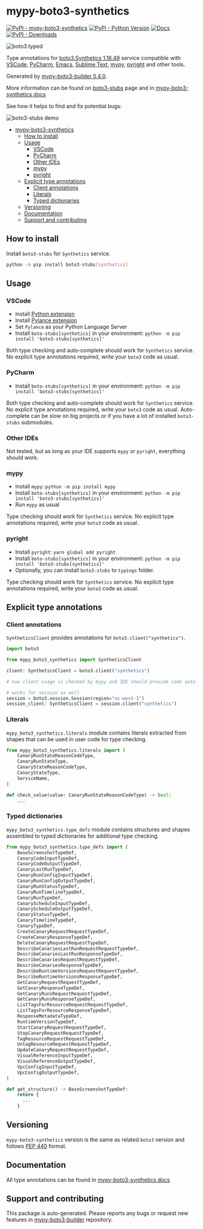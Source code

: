 <a id="mypy-boto3-synthetics"></a>

# mypy-boto3-synthetics

[![PyPI - mypy-boto3-synthetics](https://img.shields.io/pypi/v/mypy-boto3-synthetics.svg?color=blue)](https://pypi.org/project/mypy-boto3-synthetics)
[![PyPI - Python Version](https://img.shields.io/pypi/pyversions/mypy-boto3-synthetics.svg?color=blue)](https://pypi.org/project/mypy-boto3-synthetics)
[![Docs](https://img.shields.io/readthedocs/mypy-boto3-builder.svg?color=blue)](https://mypy-boto3-builder.readthedocs.io/)
[![PyPI - Downloads](https://img.shields.io/pypi/dw/mypy-boto3-synthetics?color=blue)](https://pypistats.org/packages/mypy-boto3-synthetics)

![boto3.typed](https://github.com/vemel/mypy_boto3_builder/raw/master/logo.png)

Type annotations for
[boto3.Synthetics 1.18.49](https://boto3.amazonaws.com/v1/documentation/api/1.18.49/reference/services/synthetics.html#Synthetics)
service compatible with [VSCode](https://code.visualstudio.com/),
[PyCharm](https://www.jetbrains.com/pycharm/),
[Emacs](https://www.gnu.org/software/emacs/),
[Sublime Text](https://www.sublimetext.com/),
[mypy](https://github.com/python/mypy),
[pyright](https://github.com/microsoft/pyright) and other tools.

Generated by
[mypy-boto3-builder 5.4.0](https://github.com/vemel/mypy_boto3_builder).

More information can be found on
[boto3-stubs](https://pypi.org/project/boto3-stubs/) page and in
[mypy-boto3-synthetics docs](https://vemel.github.io/boto3_stubs_docs/mypy_boto3_synthetics/)

See how it helps to find and fix potential bugs:

![boto3-stubs demo](https://github.com/vemel/mypy_boto3_builder/raw/master/demo.gif)

- [mypy-boto3-synthetics](#mypy-boto3-synthetics)
  - [How to install](#how-to-install)
  - [Usage](#usage)
    - [VSCode](#vscode)
    - [PyCharm](#pycharm)
    - [Other IDEs](#other-ides)
    - [mypy](#mypy)
    - [pyright](#pyright)
  - [Explicit type annotations](#explicit-type-annotations)
    - [Client annotations](#client-annotations)
    - [Literals](#literals)
    - [Typed dictionaries](#typed-dictionaries)
  - [Versioning](#versioning)
  - [Documentation](#documentation)
  - [Support and contributing](#support-and-contributing)

<a id="how-to-install"></a>

## How to install

Install `boto3-stubs` for `Synthetics` service.

```bash
python -m pip install boto3-stubs[synthetics]
```

<a id="usage"></a>

## Usage

<a id="vscode"></a>

### VSCode

- Install
  [Python extension](https://marketplace.visualstudio.com/items?itemName=ms-python.python)
- Install
  [Pylance extension](https://marketplace.visualstudio.com/items?itemName=ms-python.vscode-pylance)
- Set `Pylance` as your Python Language Server
- Install `boto-stubs[synthetics]` in your environment:
  `python -m pip install 'boto3-stubs[synthetics]'`

Both type checking and auto-complete should work for `Synthetics` service. No
explicit type annotations required, write your `boto3` code as usual.

<a id="pycharm"></a>

### PyCharm

- Install `boto-stubs[synthetics]` in your environment:
  `python -m pip install 'boto3-stubs[synthetics]'`

Both type checking and auto-complete should work for `Synthetics` service. No
explicit type annotations required, write your `boto3` code as usual.
Auto-complete can be slow on big projects or if you have a lot of installed
`boto3-stubs` submodules.

<a id="other-ides"></a>

### Other IDEs

Not tested, but as long as your IDE supports `mypy` or `pyright`, everything
should work.

<a id="mypy"></a>

### mypy

- Install `mypy`: `python -m pip install mypy`
- Install `boto-stubs[synthetics]` in your environment:
  `python -m pip install 'boto3-stubs[synthetics]'`
- Run `mypy` as usual

Type checking should work for `Synthetics` service. No explicit type
annotations required, write your `boto3` code as usual.

<a id="pyright"></a>

### pyright

- Install `pyright`: `yarn global add pyright`
- Install `boto-stubs[synthetics]` in your environment:
  `python -m pip install 'boto3-stubs[synthetics]'`
- Optionally, you can install `boto3-stubs` to `typings` folder.

Type checking should work for `Synthetics` service. No explicit type
annotations required, write your `boto3` code as usual.

<a id="explicit-type-annotations"></a>

## Explicit type annotations

<a id="client-annotations"></a>

### Client annotations

`SyntheticsClient` provides annotations for `boto3.client("synthetics")`.

```python
import boto3

from mypy_boto3_synthetics import SyntheticsClient

client: SyntheticsClient = boto3.client("synthetics")

# now client usage is checked by mypy and IDE should provide code auto-complete

# works for session as well
session = boto3.session.Session(region="us-west-1")
session_client: SyntheticsClient = session.client("synthetics")
```

<a id="literals"></a>

### Literals

`mypy_boto3_synthetics.literals` module contains literals extracted from shapes
that can be used in user code for type checking.

```python
from mypy_boto3_synthetics.literals import (
    CanaryRunStateReasonCodeType,
    CanaryRunStateType,
    CanaryStateReasonCodeType,
    CanaryStateType,
    ServiceName,
)

def check_value(value: CanaryRunStateReasonCodeType) -> bool:
    ...
```

<a id="typed-dictionaries"></a>

### Typed dictionaries

`mypy_boto3_synthetics.type_defs` module contains structures and shapes
assembled to typed dictionaries for additional type checking.

```python
from mypy_boto3_synthetics.type_defs import (
    BaseScreenshotTypeDef,
    CanaryCodeInputTypeDef,
    CanaryCodeOutputTypeDef,
    CanaryLastRunTypeDef,
    CanaryRunConfigInputTypeDef,
    CanaryRunConfigOutputTypeDef,
    CanaryRunStatusTypeDef,
    CanaryRunTimelineTypeDef,
    CanaryRunTypeDef,
    CanaryScheduleInputTypeDef,
    CanaryScheduleOutputTypeDef,
    CanaryStatusTypeDef,
    CanaryTimelineTypeDef,
    CanaryTypeDef,
    CreateCanaryRequestRequestTypeDef,
    CreateCanaryResponseTypeDef,
    DeleteCanaryRequestRequestTypeDef,
    DescribeCanariesLastRunRequestRequestTypeDef,
    DescribeCanariesLastRunResponseTypeDef,
    DescribeCanariesRequestRequestTypeDef,
    DescribeCanariesResponseTypeDef,
    DescribeRuntimeVersionsRequestRequestTypeDef,
    DescribeRuntimeVersionsResponseTypeDef,
    GetCanaryRequestRequestTypeDef,
    GetCanaryResponseTypeDef,
    GetCanaryRunsRequestRequestTypeDef,
    GetCanaryRunsResponseTypeDef,
    ListTagsForResourceRequestRequestTypeDef,
    ListTagsForResourceResponseTypeDef,
    ResponseMetadataTypeDef,
    RuntimeVersionTypeDef,
    StartCanaryRequestRequestTypeDef,
    StopCanaryRequestRequestTypeDef,
    TagResourceRequestRequestTypeDef,
    UntagResourceRequestRequestTypeDef,
    UpdateCanaryRequestRequestTypeDef,
    VisualReferenceInputTypeDef,
    VisualReferenceOutputTypeDef,
    VpcConfigInputTypeDef,
    VpcConfigOutputTypeDef,
)

def get_structure() -> BaseScreenshotTypeDef:
    return {
      ...
    }
```

<a id="versioning"></a>

## Versioning

`mypy-boto3-synthetics` version is the same as related `boto3` version and
follows [PEP 440](https://www.python.org/dev/peps/pep-0440/) format.

<a id="documentation"></a>

## Documentation

All type annotations can be found in
[mypy-boto3-synthetics docs](https://vemel.github.io/boto3_stubs_docs/mypy_boto3_synthetics/)

<a id="support-and-contributing"></a>

## Support and contributing

This package is auto-generated. Please reports any bugs or request new features
in [mypy-boto3-builder](https://github.com/vemel/mypy_boto3_builder/issues/)
repository.
